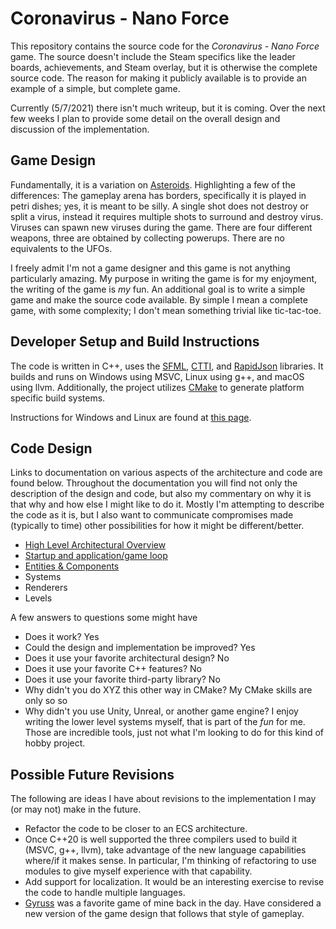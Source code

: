 # Coronavirus - Nano Force

This repository contains the source code for the _Coronavirus - Nano Force_ game.  The source doesn't include the Steam specifics like the leader boards, achievements, and Steam overlay, but it is otherwise the complete source code.  The reason for making it publicly available is to provide an example of a simple, but complete game.

Currently (5/7/2021) there isn't much writeup, but it is coming.  Over the next few weeks I plan to provide some detail on the overall design and discussion of the implementation.

## Game Design

Fundamentally, it is a variation on [Asteroids](https://en.wikipedia.org/wiki/Asteroids_%28video_game%29).  Highlighting a few of the differences:  The gameplay arena has borders, specifically it is played in petri dishes; yes, it is meant to be silly.  A single shot does not destroy or split a virus, instead it requires multiple shots to surround and destroy virus.  Viruses can spawn new viruses during the game.  There are four different weapons, three are obtained by collecting powerups.  There are no equivalents to the UFOs.

I freely admit I'm not a game designer and this game is not anything particularly amazing.  My purpose in writing the game is for my enjoyment, the writing of the game is _my_ fun.  An additional goal is to write a simple game and make the source code available.  By simple I mean a complete game, with some complexity; I don't mean something trivial like tic-tac-toe.

## Developer Setup and Build Instructions

The code is written in C++, uses the [SFML](https://www.sfml-dev.org/), [CTTI](https://github.com/Manu343726/ctti), and [RapidJson](https://github.com/Tencent/rapidjson) libraries.  It builds and runs on Windows using MSVC, Linux using g++, and macOS using llvm.  Additionally, the project utilizes [CMake](https://cmake.org/) to generate platform specific build systems.

Instructions for Windows and Linux are found at [this page](https://github.com/ProfPorkins/Coronavirus-NanoForce/blob/trunk/docs/Developer-Instructions.md).

## Code Design

Links to documentation on various aspects of the architecture and code are found below.  Throughout the documentation you will find not only the description of the design and code, but also my commentary on why it is that why and how else I might like to do it.  Mostly I'm attempting to describe the code as it is, but I also want to communicate compromises made (typically to time) other possibilities for how it might be different/better.

* [High Level Architectural Overview](https://github.com/ProfPorkins/Coronavirus-NanoForce/blob/trunk/docs/High-Level.md)
* [Startup and application/game loop](https://github.com/ProfPorkins/Coronavirus-NanoForce/blob/trunk/docs/Startup-GameLoop.md)
* [Entities & Components](https://github.com/ProfPorkins/Coronavirus-NanoForce/blob/trunk/docs/Entities-Components.md)
* Systems
* Renderers
* Levels

A few answers to questions some might have

* Does it work? Yes
* Could the design and implementation be improved? Yes
* Does it use your favorite architectural design? No
* Does it use your favorite C++ features? No
* Does it use your favorite third-party library? No
* Why didn't you do XYZ this other way in CMake? My CMake skills are only so so
* Why didn't you use Unity, Unreal, or another game engine? I enjoy writing the lower level systems myself, that is part of the _fun_ for me.  Those are incredible tools, just not what I'm looking to do for this kind of hobby project.

## Possible Future Revisions

The following are ideas I have about revisions to the implementation I may (or may not) make in the future.

* Refactor the code to be closer to an ECS architecture.
* Once C++20 is well supported the three compilers used to build it (MSVC, g++, llvm), take advantage of the new language capabilities where/if it makes sense.  In particular, I'm thinking of refactoring to use modules to give myself experience with that capability.
* Add support for localization.  It would be an interesting exercise to revise the code to handle multiple languages.
* [Gyruss](https://en.wikipedia.org/wiki/Gyruss) was a favorite game of mine back in the day.  Have considered a new version of the game design that follows that style of gameplay.
